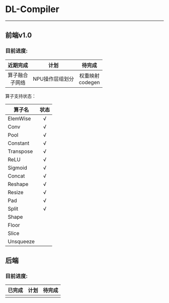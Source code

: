# DL-Compiler

---

## 前端v1.0

### 目前进度:

|    近期完成     |    计划     |       待完成       |
|:-----------:|:---------:|:---------------:|
| 算子融合<br>子网络 | NPU操作层组划分 | 权重映射<br>codegen |

算子支持状态：

| 算子名       | 状态 |
|-----------|:--:|
| ElemWise  | √  |
| Conv      | √  |
| Pool      | √  |
| Constant  | √  |
| Transpose | √  |
| ReLU      | √  |
| Sigmoid   | √  |
| Concat    | √  |
| Reshape   | √  |
| Resize    | √  |
| Pad       | √  |
| Split     | √  |
| Shape     |    |
| Floor     |    |
| Slice     |    |
| Unsqueeze |    |

## 后端

### 目前进度:

| 已完成 | 计划 | 待完成 |
|:---:|:--:|:---:|
|     |    |     |